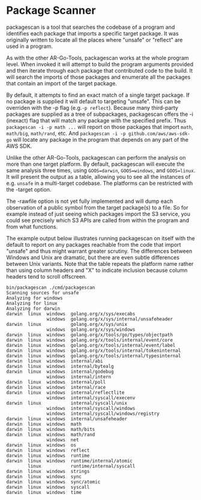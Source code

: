 # Package Scanner

packagescan is a tool that searches the codebase of a program and identifies each package that imports a specific target package.  It was originally written to locate all the places where "unsafe" or "reflect" are used in a program.

As with the other AR-Go-Tools, packagescan works at the whole program level.  When invoked it will attempt to build the program arguments provided and then iterate through each package that contributed code to the build.  It will search the imports of those packages and enumerate all the packages that contain an import of the target package.  

By default, it attempts to find an exact match of a single target package.  If no package is supplied it will default to targeting "unsafe".  This can be overriden with the -p flag (e.g.`-p reflect`).  Because many third-party packages are supplied as a tree of subpackages, packagescan offers the -i (inexact) flag that will match any package with the specified prefix.  Thus `packagescan -i -p math ...` will report on those packages that import `math`, `math/big`, `math/rand`, etc.  And `packagescan -i -p github.com/aws/aws-sdk-go` will locate any package in the program that depends on any part of the AWS SDK.

Unlike the other AR-Go-Tools, packagescan can perform the analysis on more than one target platform.  By default, packagescan will execute the same analysis three times, using `GOOS=darwin`, `GOOS=windows`, and `GOOS=linux`.  It will present the output as a table, allowing you to see all the instances of e.g. `unsafe` in a multi-target codebase.  The platforms can be restricted with the -target option.

The -rawfile option is not yet fully implemented and will dump each observation of a public symbol from the target package(s) to a file.  So for example instead of just seeing which packages import the S3 service, you could see precisely which S3 APIs are called from within the program and from what functions.

The example output below illustrates running packagescan on itself with the default to report on any packages reachable from the code that import "unsafe" and thus might warrant greater scrutiny.  The differences between Windows and Unix are dramatic, but there are even subtle differences between Unix variants.   Note that the table repeats the platform name rather than using column headers and "X" to indicate inclusion because column headers tend to scroll offscreen.  
````
bin/packagescan ./cmd/packagescan
Scanning sources for unsafe
Analyzing for windows
Analyzing for linux
Analyzing for darwin
darwin  linux  windows  golang.org/x/sys/execabs
               windows  golang.org/x/sys/internal/unsafeheader
darwin  linux           golang.org/x/sys/unix
               windows  golang.org/x/sys/windows
darwin  linux  windows  golang.org/x/tools/go/types/objectpath
darwin  linux  windows  golang.org/x/tools/internal/event/core
darwin  linux  windows  golang.org/x/tools/internal/event/label
darwin  linux  windows  golang.org/x/tools/internal/tokeninternal
darwin  linux  windows  golang.org/x/tools/internal/typesinternal
darwin  linux  windows  internal/abi
darwin  linux  windows  internal/bytealg
darwin  linux  windows  internal/godebug
               windows  internal/intern
darwin  linux  windows  internal/poll
darwin  linux  windows  internal/race
darwin  linux  windows  internal/reflectlite
               windows  internal/syscall/execenv
darwin  linux           internal/syscall/unix
               windows  internal/syscall/windows
               windows  internal/syscall/windows/registry
darwin  linux  windows  internal/unsafeheader
darwin  linux  windows  math
darwin  linux  windows  math/bits
darwin  linux  windows  math/rand
               windows  net
darwin  linux  windows  os
darwin  linux  windows  reflect
darwin  linux  windows  runtime
darwin  linux  windows  runtime/internal/atomic
        linux           runtime/internal/syscall
darwin  linux  windows  strings
darwin  linux  windows  sync
darwin  linux  windows  sync/atomic
darwin  linux  windows  syscall
darwin  linux  windows  time
````